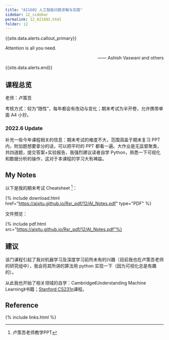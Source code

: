 ```yaml
---
title: "AI1602 人工智能问题求解与实践"
sidebar: 12_sidebar
permalink: 12_AI1602.html
folder: 12
---
```


{{site.data.alerts.callout_primary}}
<p>Attention is all you need.</p>
<p align="right">—— Ashish Vaswani and others</p>

{{site.data.alerts.end}}

## 课程总览

老师：卢策吾

考核方式：较为“随性”，每年都会有改动与变化；期末考试为半开卷，允许携带单面 A4 小抄。

### 2022.6 Update

补充一些今年课程相关的信息：期末考试的难度不大，范围涵盖于期末复习 PPT 内，附加题想要拿分的话，可以把平时的 PPT 都看一遍。大作业是无监督聚类，共四道题，提交答案+实验报告，我强烈建议读者自学 Python，熟悉一下可视化和数据分析的操作，这对于本课程的学习大有裨益。

## My Notes

以下是我的期末考试 Cheatsheet [^1]：

{% include download.html href="https://aisjtu.github.io/Rsr_pdf/12/AI_Notes.pdf" type="PDF" %}

文件预览：

{% include pdf.html src="https://aisjtu.github.io/Rsr_pdf/12/AI_Notes.pdf"%}

## 建议

该门课程引起了我对机器学习及深度学习前所未有的兴趣（目前我也在卢策吾老师的研究组中），我会将其所讲的算法用 python 实现一下（因为可视化总是有趣的）。

从此我也开始了相关领域的自学：Cambridge《Understanding Machine Learning》书籍；[Stanford CS231n](http://cs231n.stanford.edu)课程。

## Reference

[^1]:卢策吾老师教学PPT

{% include links.html %}
